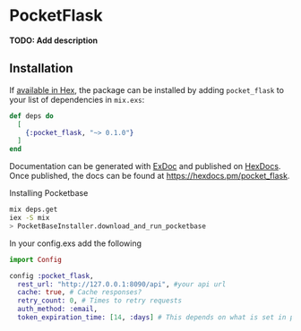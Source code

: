 # PocketFlask

**TODO: Add description**

## Installation

If [available in Hex](https://hex.pm/docs/publish), the package can be installed
by adding `pocket_flask` to your list of dependencies in `mix.exs`:

```elixir
def deps do
  [
    {:pocket_flask, "~> 0.1.0"}
  ]
end
```

Documentation can be generated with [ExDoc](https://github.com/elixir-lang/ex_doc)
and published on [HexDocs](https://hexdocs.pm). Once published, the docs can
be found at <https://hexdocs.pm/pocket_flask>.

Installing Pocketbase

```bash
mix deps.get
iex -S mix
> PocketBaseInstaller.download_and_run_pocketbase
```

In your config.exs add the following

```elixir
import Config

config :pocket_flask,
  rest_url: "http://127.0.0.1:8090/api", #your api url
  cache: true, # Cache responses?
  retry_count: 0, # Times to retry requests
  auth_method: :email,
  token_expiration_time: [14, :days] # This depends on what is set in pocketbase
```
